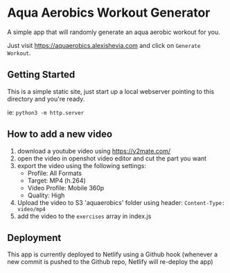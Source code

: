 # Aqua Aerobics Workout Generator
A simple app that will randomly generate an aqua aerobic workout for you.

Just visit https://aquaerobics.alexishevia.com and click on `Generate Workout`.

## Getting Started
This is a simple static site, just start up a local webserver pointing to this
directory and you're ready.

ie: `python3 -m http.server`

## How to add a new video
1. download a youtube video using https://y2mate.com/
2. open the video in openshot video editor and cut the part you want
3. export the video using the following settings:
    - Profile: All Formats
    - Target: MP4 (h.264)
    - Video Profile: Mobile 360p
    - Quality: High
4. Upload the video to S3 'aquaerobics' folder using header: `Content-Type: video/mp4`
5. add the video to the `exercises` array in index.js

## Deployment
This app is currently deployed to Netlify using a Github hook (whenever a
new commit is pushed to the Github repo, Netlify will re-deploy the app)
